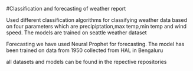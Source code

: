 #Classification and forecasting of weather report

Used different classification algorithms for classifying weather data based on four parameters which are precipiptation,max temp,min temp and wind speed. The models are trained on seattle weather dataset

Forecasting we have used Neural Prophet for forecasting. The model has been trained on data from 1950 collected from HAL in Bengaluru 

all datasets and models can be found in the repective repositories
